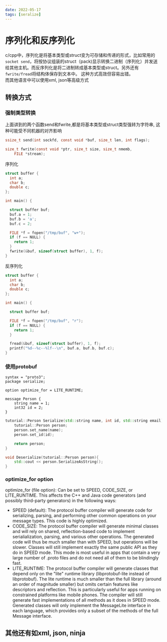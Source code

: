 ```yaml
---
date: 2022-05-17
tags: [seralize]
---
```


# 序列化和反序列化

c/cpp中，序列化是将基本类型或struct变为可存储和传递的形式，比如常用的`socket send`，将按协议组装的struct（pack)显示转换二进制（序列化）并发送给其他主机。而反序列化是将二进制转成基本类型或struct。另外还有`fwrite/fread`将结构体保存到文本中。 这种方式高效但容易出错。  
而其他语言中可以使用xml, json等高级方式

## 转换方式

### 强制类型转换

上面讲到的两个函数send和fwrite,都是将基本类型或struct类型强转为字符串, 这种可能受不同机器的对齐影响
```c
ssize_t send(int sockfd, const void *buf, size_t len, int flags);

size_t fwrite(const void *ptr, size_t size, size_t nmemb,
    FILE *stream);
```

序列化
```c
struct buffer {
  int a;
  char b;
  double c;
};

int main() {

  struct buffer buf;
  buf.a = 1;
  buf.b = 'a';
  buf.c = 2;

  FILE *f = fopen("/tmp/buf", "w+");
  if (f == NULL) {
    return 1;
  }
  fwrite(&buf, sizeof(struct buffer), 1, f);
}
```

反序列化
```c
struct buffer {
  int a;
  char b;
  double c;
};

int main() {

  struct buffer buf;

  FILE *f = fopen("/tmp/buf", "r");
  if (f == NULL) {
    return 1;
  }

  fread(&buf, sizeof(struct buffer), 1, f);
  printf("%d--%c--%lf--\n", buf.a, buf.b, buf.c);
}
```

### 使用protobuf

```
syntax = "proto3";
package serialize;

option optimize_for = LITE_RUNTIME;

message Person {
	string name = 1;
	int32 id = 2;
}
```

```c++
tutorial::Person Serialize(std::string name, int id, std::string email){
    tutorial::Person person;
    person.set_name(name);
    person.set_id(id);

    return person;
}

void Deserialize(tutorial::Person person){
    std::cout << person.SerializeAsString();
}
```

### optimize_for option

optimize_for (file option): Can be set to SPEED, CODE_SIZE, or LITE_RUNTIME. This affects the C++ and Java code generators (and possibly third-party generators) in the following ways:

- SPEED (default): The protocol buffer compiler will generate code for serializing, parsing, and performing other common operations on your message types. This code is highly optimized.
- CODE_SIZE: The protocol buffer compiler will generate minimal classes and will rely on shared, reflection-based code to implement serialialization, parsing, and various other operations. The generated code will thus be much smaller than with SPEED, but operations will be slower. Classes will still implement exactly the same public API as they do in SPEED mode. This mode is most useful in apps that contain a very large number of .proto files and do not need all of them to be blindingly fast.
- LITE_RUNTIME: The protocol buffer compiler will generate classes that depend only on the "lite" runtime library (libprotobuf-lite instead of libprotobuf). The lite runtime is much smaller than the full library (around an order of magnitude smaller) but omits certain features like descriptors and reflection. This is particularly useful for apps running on constrained platforms like mobile phones. The compiler will still generate fast implementations of all methods as it does in SPEED mode. Generated classes will only implement the MessageLite interface in each language, which provides only a subset of the methods of the full Message interface.

## 其他还有如xml, json, ninja